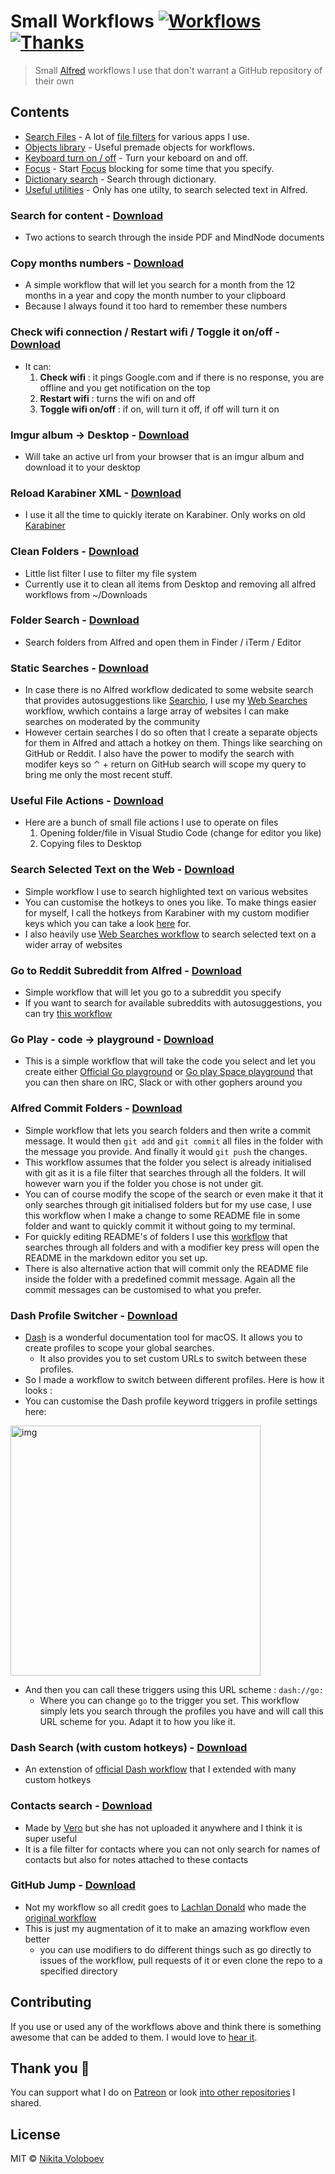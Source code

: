 # Small Workflows [![Workflows](https://img.shields.io/badge/More%20Workflows-🎩-purple.svg)](https://github.com/learn-anything/alfred-workflows) [![Thanks](https://img.shields.io/badge/Say%20Thanks-💗-ff69b4.svg)](https://www.patreon.com/nikitavoloboev)
> Small [Alfred](https://www.alfredforum.com/) workflows I use that don't warrant a GitHub repository of their own

## Contents
- [Search Files](./search-files) - A lot of [file filters](https://www.alfredapp.com/help/workflows/inputs/file-filter/) for various apps I use.
- [Objects library](./objects-library) - Useful premade objects for workflows.
- [Keyboard turn on / off](./keyboard-on-off) - Turn your keboard on and off.
- [Focus](./focus) - Start [Focus](https://heyfocus.com) blocking for some time that you specify.
- [Dictionary search](./dictionary-search) - Search through dictionary.
- [Useful utilities](./utilities) - Only has one utilty, to search selected text in Alfred.

### Search for content - [Download](https://github.com/nikitavoloboev/small-workflows/blob/master/workflows/search%20for%20content.alfredworkflow?raw=true)
- Two actions to search through the inside PDF and MindNode documents

### Copy months numbers - [Download](https://github.com/nikitavoloboev/small-workflows/blob/master/workflows/show%20month%20numbers.alfredworkflow?raw=true)
- A simple workflow that will let you search for a month from the 12 months in a year and copy the month number to your clipboard
- Because I always found it too hard to remember these numbers

### Check wifi connection / Restart wifi / Toggle it on/off - [Download](https://github.com/nikitavoloboev/small-workflows/blob/master/workflows/wifi.alfredworkflow?raw=true)
- It can:
	1. **Check wifi** : it pings Google.com and if there is no response, you are offline and you get notification on the top
	2. **Restart wifi** : turns the wifi on and off
	3. **Toggle wifi on/off** : if on, will turn it off, if off will turn it on

### Imgur album -> Desktop - [Download](https://github.com/nikitavoloboev/small-workflows/blob/master/workflows/imgur%20album%20downloader.alfredworkflow?raw=true)
- Will take an active url from your browser that is an imgur album and download it to your desktop

### Reload Karabiner XML - [Download](https://github.com/nikitavoloboev/small-workflows/blob/master/workflows/karabiner.alfredworkflow?raw=true)
- I use it all the time to quickly iterate on Karabiner. Only works on old [Karabiner](https://github.com/tekezo/Karabiner)

### Clean Folders - [Download](https://github.com/nikitavoloboev/small-workflows/blob/master/workflows/clean%20folders.alfredworkflow?raw=true)
- Little list filter I use to filter my file system
- Currently use it to clean all items from Desktop and removing all alfred workflows from ~/Downloads

### Folder Search - [Download](https://github.com/nikitavoloboev/small-workflows/blob/master/workflows/folder%20search.alfredworkflow?raw=true)
- Search folders from Alfred and open them in Finder / iTerm / Editor

### Static Searches - [Download](https://github.com/nikitavoloboev/small-workflows/blob/master/workflows/static%20searches.alfredworkflow?raw=true)
- In case there is no Alfred workflow dedicated to some website search that provides autosuggestions like [Searchio](https://github.com/deanishe/alfred-searchio), I use my [Web Searches](https://github.com/nikitavoloboev/alfred-web-searches) workflow, wwhich contains a large array of websites I can make searches on moderated by the community
- However certain searches I do so often that I create a separate objects for them in Alfred and attach a hotkey on them. Things like searching on GitHub or Reddit. I also have the power to modify the search with modifer keys so ⌃ + return on GitHub search will scope my query to bring me only the most recent stuff.

### Useful File Actions - [Download](https://github.com/nikitavoloboev/small-workflows/blob/master/workflows/useful%20file%20actions.alfredworkflow?raw=true)
- Here are a bunch of small file actions I use to operate on files
	1. Opening folder/file in Visual Studio Code (change for editor you like)
	2. Copying files to Desktop

### Search Selected Text on the Web - [Download](https://github.com/nikitavoloboev/small-workflows/blob/master/workflows/search%20web%20with%20selection.alfredworkflow?raw=true)
- Simple workflow I use to search highlighted text on various websites
- You can customise the hotkeys to ones you like. To make things easier for myself, I call the hotkeys from Karabiner with my custom modifier keys which you can take a look [here](https://github.com/nikitavoloboev/dotfiles) for.
- I also heavily use [Web Searches workflow](https://github.com/nikitavoloboev/alfred-web-searches) to search selected text on a wider array of websites

### Go to Reddit Subreddit from Alfred - [Download](https://github.com/nikitavoloboev/small-workflows/blob/master/workflows/go%20to%20subreddit.alfredworkflow?raw=true)
- Simple workflow that will let you go to a subreddit you specify
- If you want to search for available subreddits with autosuggestions, you can try [this workflow](https://github.com/deanishe/alfred-reddit)

### Go Play - code -> playground - [Download](https://github.com/nikitavoloboev/small-workflows/blob/master/workflows/go%20play.alfredworkflow?raw=true)
- This is a simple workflow that will take the code you select and let you create either [Official Go playground](https://play.golang.org/) or [Go play Space playground](https://goplay.space) that you can then share on IRC, Slack or with other gophers around you

### Alfred Commit Folders - [Download](https://github.com/nikitavoloboev/small-workflows/blob/master/workflows/commit%20folders.alfredworkflow?raw=true)
- Simple workflow that lets you search folders and then write a commit message. It would then `git add` and `git commit` all files in the folder with the message you provide. And finally it would `git push` the changes.
- This workflow assumes that the folder you select is already initialised with git as it is a file filter that searches through all the folders. It will however warn you if the folder you chose is not under git.
- You can of course modify the scope of the search or even make it that it only searches through git initialised folders but for my use case, I use this workflow when I make a change to some README file in some folder and want to quickly commit it without going to my terminal.
- For quickly editing README's of folders I use this [workflow](https://github.com/nikitavoloboev/alfred-folder-search) that searches through all folders and with a modifier key press will open the README in the markdown editor you set up. 
- There is also alternative action that will commit only the README file inside the folder with a predefined commit message. Again all the commit messages can be customised to what you prefer.

### Dash Profile Switcher - [Download](https://github.com/nikitavoloboev/small-workflows/blob/master/workflows/dash%20profile%20switch.alfredworkflow?raw=true)
- [Dash](http://kapeli.com/dash) is a wonderful documentation tool for macOS. It allows you to create profiles to scope your global searches.
	- It also provides you to set custom URLs to switch between these profiles.
- So I made a workflow to switch between different profiles. Here is how it looks :
- You can customise the Dash profile keyword triggers in profile settings here:

<img src="https://i.imgur.com/yGvrOwE.png" width="400" alt="img">

- And then you can call these triggers using this URL scheme : `dash://go:`
	- Where you can change `go` to the trigger you set. This workflow simply lets you search through the profiles you have and will call this URL scheme for you. Adapt it to how you like it.

### Dash Search (with custom hotkeys) - [Download](https://github.com/nikitavoloboev/small-workflows/blob/master/workflows/Dash.alfredworkflow?raw=true)
- An extenstion of [official Dash workflow](https://github.com/Kapeli/Dash-Alfred-Workflow) that I extended with many custom hotkeys

### Contacts search - [Download](https://github.com/nikitavoloboev/small-workflows/blob/master/workflows/Contacts%20filter.alfredworkflow?raw=true)
- Made by [Vero](https://www.alfredforum.com/profile/1-vero/) but she has not uploaded it anywhere and I think it is super useful
- It is a file filter for contacts where you can not only search for names of contacts but also for notes attached to these contacts

### GitHub Jump - [Download](https://github.com/nikitavoloboev/small-workflows/blob/master/workflows/GitHub%20jump.alfredworkflow?raw=true)
- Not my workflow so all credit goes to [Lachlan Donald](https://github.com/lox) who made the [original workflow](https://github.com/lox/alfred-github-jump)
- This is just my augmentation of it to make an amazing workflow even better
	- you can use modifiers to do different things such as go directly to issues of the workflow, pull requests of it or even clone the repo to a specified directory

## Contributing
If you use or used any of the workflows above and think there is something awesome that can be added to them. I would love to [hear it](https://github.com/nikitavoloboev/small-workflows/issues/new).

## Thank you 💜
You can support what I do on [Patreon](https://www.patreon.com/nikitavoloboev) or look [into other repositories](https://my.mindnode.com/ZKGETDkUaQUsL3q8q9z788CxG84oEHgDiT79GuzX#-143.5,-902.6,0) I shared. 

## License
MIT © [Nikita Voloboev](https://www.nikitavoloboev.xyz)